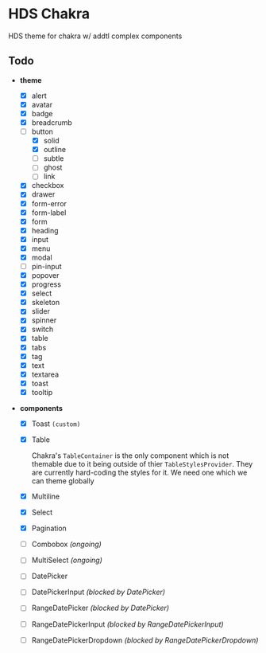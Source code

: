 # HDS Chakra

HDS theme for chakra w/ addtl complex components

## Todo

- **theme**

  - [x] alert
  - [x] avatar
  - [x] badge
  - [x] breadcrumb
  - [ ] button
    - [x] solid
    - [x] outline
    - [ ] subtle
    - [ ] ghost
    - [ ] link
  - [x] checkbox
  - [x] drawer
  - [x] form-error
  - [x] form-label
  - [x] form
  - [x] heading
  - [x] input
  - [x] menu
  - [x] modal
  - [ ] pin-input
  - [x] popover
  - [x] progress
  - [x] select
  - [x] skeleton
  - [x] slider
  - [x] spinner
  - [x] switch
  - [x] table
  - [x] tabs
  - [x] tag
  - [x] text
  - [x] textarea
  - [x] toast
  - [x] tooltip

- **components**

  - [x] Toast `(custom)`
  - [x] Table

    Chakra's `TableContainer` is the only component which is not themable due to it being outside of thier `TableStylesProvider`. They are currently hard-coding the styles for it. We need one which we can theme globally

  - [x] Multiline
  - [x] Select
  - [x] Pagination
  - [ ] Combobox _(ongoing)_
  - [ ] MultiSelect _(ongoing)_
  - [ ] DatePicker
  - [ ] DatePickerInput _(blocked by DatePicker)_
  - [ ] RangeDatePicker _(blocked by DatePicker)_
  - [ ] RangeDatePickerInput _(blocked by RangeDatePickerInput)_
  - [ ] RangeDatePickerDropdown _(blocked by RangeDatePickerDropdown)_
